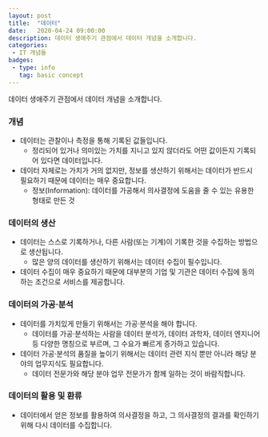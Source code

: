 ```yaml
---
layout: post
title:  "데이터"
date:   2020-04-24 09:00:00
description: 데이터 생애주기 관점에서 데이터 개념을 소개합니다.
categories:
 - IT 개념들
badges:
 - type: info
   tag: basic concept 
---
```

데이터 생애주기 관점에서 데이터 개념을 소개합니다.
<!--more-->
### 개념
 - 데이터는 관찰이나 측정을 통해 기록된 값들입니다.
   - 정리되어 있거나 의미있는 가치를 지니고 있지 않더라도 어떤 값이든지 기록되어 있다면 데이터입니다.
 - 데이터 자체로는 가치가 거의 없지만, 정보를 생산하기 위해서는 데이터가 반드시 필요하기 때문에 데이터는 매우 중요합니다.
   * 정보(Information): 데이터를 가공해서 의사결정에 도움을 줄 수 있는 유용한 형태로 만든 것

### 데이터의 생산
 - 데이터는 스스로 기록하거나, 다른 사람(또는 기계)이 기록한 것을 수집하는 방법으로 생산됩니다.
   - 많은 양의 데이터를 생산하기 위해서는 데이터 수집이 필수입니다.
 - 데이터 수집이 매우 중요하기 때문에 대부분의 기업 및 기관은 데이터 수집에 동의하는 조건으로 서비스를 제공합니다.
 
### 데이터의 가공·분석
 - 데이터를 가치있게 만들기 위해서는 가공·분석을 해야 합니다.
   - 데이터를 가공·분석하는 사람을 데이터 분석가, 데이터 과학자, 데이터 엔지니어 등 다양한 명칭으로 부르며, 그 수요가 빠르게 증가하고 있습니다.
 - 데이터 가공·분석의 품질을 높이기 위해서는 데이터 관련 지식 뿐만 아니라 해당 분야의 업무지식도 필요합니다.
   * 데이터 전문가와 해당 분야 업무 전문가가 함께 일하는 것이 바람직합니다.
   
### 데이터의 활용 및 환류
 - 데이터에서 얻은 정보를 활용하여 의사결정을 하고, 그 의사결정의 결과를 확인하기 위해 다시 데이터를 수집합니다.
